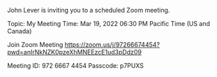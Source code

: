 John Lever is inviting you to a scheduled Zoom meeting.

Topic: My Meeting
Time: Mar 19, 2022 06:30 PM Pacific Time (US and Canada)

Join Zoom Meeting
https://zoom.us/j/97266674454?pwd=anIrNkNZK0pzeXhMNEEzcE1ud3pDdz09

Meeting ID: 972 6667 4454
Passcode: p7PUXS

